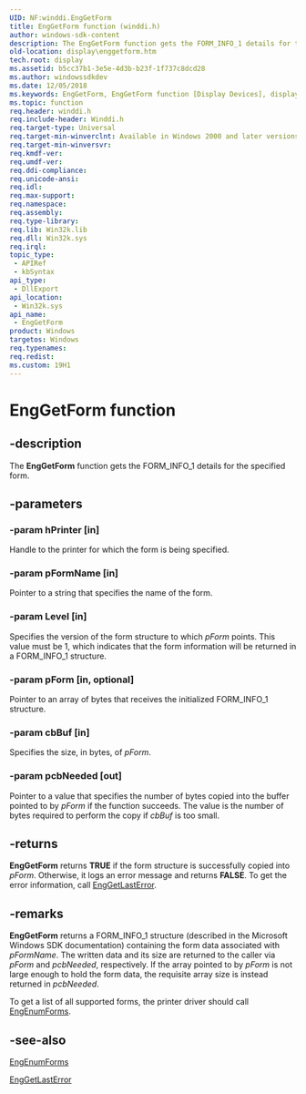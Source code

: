 ```yaml
---
UID: NF:winddi.EngGetForm
title: EngGetForm function (winddi.h)
author: windows-sdk-content
description: The EngGetForm function gets the FORM_INFO_1 details for the specified form.
old-location: display\enggetform.htm
tech.root: display
ms.assetid: b5cc37b1-3e5e-4d3b-b23f-1f737c8dcd28
ms.author: windowssdkdev
ms.date: 12/05/2018
ms.keywords: EngGetForm, EngGetForm function [Display Devices], display.enggetform, gdifncs_178cf402-6353-453e-99c8-0164b0552231.xml, winddi/EngGetForm
ms.topic: function
req.header: winddi.h
req.include-header: Winddi.h
req.target-type: Universal
req.target-min-winverclnt: Available in Windows 2000 and later versions of the Windows operating systems.
req.target-min-winversvr: 
req.kmdf-ver: 
req.umdf-ver: 
req.ddi-compliance: 
req.unicode-ansi: 
req.idl: 
req.max-support: 
req.namespace: 
req.assembly: 
req.type-library: 
req.lib: Win32k.lib
req.dll: Win32k.sys
req.irql: 
topic_type:
 - APIRef
 - kbSyntax
api_type:
 - DllExport
api_location:
 - Win32k.sys
api_name:
 - EngGetForm
product: Windows
targetos: Windows
req.typenames: 
req.redist: 
ms.custom: 19H1
---
```


# EngGetForm function


## -description


The <b>EngGetForm</b> function gets the FORM_INFO_1 details for the specified form.


## -parameters




### -param hPrinter [in]

Handle to the printer for which the form is being specified.


### -param pFormName [in]

Pointer to a string that specifies the name of the form.


### -param Level [in]

Specifies the version of the form structure to which <i>pForm</i> points. This value must be 1, which indicates that the form information will be returned in a FORM_INFO_1 structure.


### -param pForm [in, optional]

Pointer to an array of bytes that receives the initialized FORM_INFO_1 structure.


### -param cbBuf [in]

Specifies the size, in bytes, of <i>pForm</i>.


### -param pcbNeeded [out]

Pointer to a value that specifies the number of bytes copied into the buffer pointed to by <i>pForm</i> if the function succeeds. The value is the number of bytes required to perform the copy if <i>cbBuf</i> is too small.


## -returns



<b>EngGetForm</b> returns <b>TRUE</b> if the form structure is successfully copied into <i>pForm</i>. Otherwise, it logs an error message and returns <b>FALSE</b>. To get the error information, call <a href="https://msdn.microsoft.com/47138077-125e-4da9-b0de-e437a9b1733d">EngGetLastError</a>.




## -remarks



<b>EngGetForm</b> returns a FORM_INFO_1 structure (described in the Microsoft Windows SDK documentation) containing the form data associated with <i>pFormName</i>. The written data and its size are returned to the caller via <i>pForm</i> and <i>pcbNeeded</i>, respectively. If the array pointed to by <i>pForm</i> is not large enough to hold the form data, the requisite array size is instead returned in <i>pcbNeeded</i>.

To get a list of all supported forms, the printer driver should call <a href="https://msdn.microsoft.com/c249bb86-52cf-4c9d-9ea2-7e3a7d14a31a">EngEnumForms</a>.




## -see-also




<a href="https://msdn.microsoft.com/c249bb86-52cf-4c9d-9ea2-7e3a7d14a31a">EngEnumForms</a>



<a href="https://msdn.microsoft.com/47138077-125e-4da9-b0de-e437a9b1733d">EngGetLastError</a>
 

 

